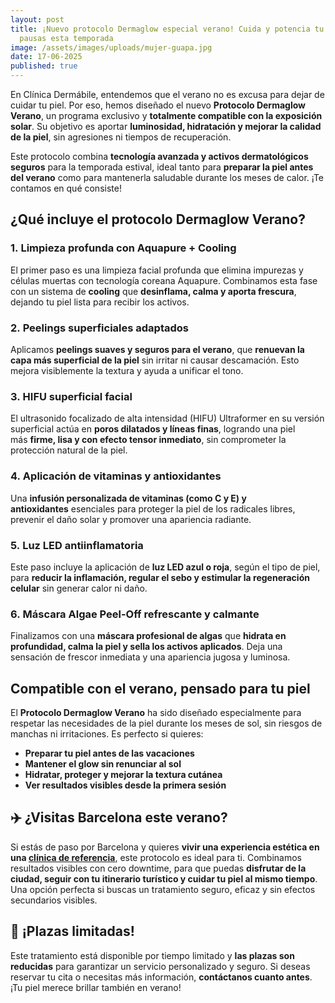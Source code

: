 ```yaml
---
layout: post
title: ¡Nuevo protocolo Dermaglow especial verano! Cuida y potencia tu piel sin
  pausas esta temporada
image: /assets/images/uploads/mujer-guapa.jpg
date: 17-06-2025
published: true
---
```

En Clínica Dermábile, entendemos que el verano no es excusa para dejar de cuidar tu piel. Por eso, hemos diseñado el nuevo **Protocolo Dermaglow Verano**, un programa exclusivo y **totalmente compatible con la exposición solar**. Su objetivo es aportar **luminosidad, hidratación y mejorar la calidad de la piel**, sin agresiones ni tiempos de recuperación.

Este protocolo combina **tecnología avanzada y activos dermatológicos seguros** para la temporada estival, ideal tanto para **preparar la piel antes del verano** como para mantenerla saludable durante los meses de calor. ¡Te contamos en qué consiste!



## ¿Qué incluye el protocolo Dermaglow Verano?

### 1. **Limpieza profunda con Aquapure + Cooling**

El primer paso es una limpieza facial profunda que elimina impurezas y células muertas con tecnología coreana Aquapure. Combinamos esta fase con un sistema de **cooling** que **desinflama, calma y aporta frescura**, dejando tu piel lista para recibir los activos.

### 2. **Peelings superficiales adaptados**

Aplicamos **peelings suaves y seguros para el verano**, que **renuevan la capa más superficial de la piel** sin irritar ni causar descamación. Esto mejora visiblemente la textura y ayuda a unificar el tono.

### 3. **HIFU superficial facial**

El ultrasonido focalizado de alta intensidad (HIFU) Ultraformer en su versión superficial actúa en **poros dilatados y líneas finas**, logrando una piel más **firme, lisa y con efecto tensor inmediato**, sin comprometer la protección natural de la piel. 

### 4. **Aplicación de vitaminas y antioxidantes**

Una **infusión personalizada de vitaminas (como C y E) y antioxidantes** esenciales para proteger la piel de los radicales libres, prevenir el daño solar y promover una apariencia radiante.

### 5. **Luz LED antiinflamatoria**

Este paso incluye la aplicación de **luz LED azul o roja**, según el tipo de piel, para **reducir la inflamación, regular el sebo y estimular la regeneración celular** sin generar calor ni daño.

### 6. **Máscara Algae Peel-Off refrescante y calmante**

Finalizamos con una **máscara profesional de algas** que **hidrata en profundidad, calma la piel y sella los activos aplicados**. Deja una sensación de frescor inmediata y una apariencia jugosa y luminosa.



## Compatible con el verano, pensado para tu piel

El **Protocolo Dermaglow Verano** ha sido diseñado especialmente para respetar las necesidades de la piel durante los meses de sol, sin riesgos de manchas ni irritaciones. Es perfecto si quieres:

* **Preparar tu piel antes de las vacaciones**
* **Mantener el glow sin renunciar al sol**
* **Hidratar, proteger y mejorar la textura cutánea**
* **Ver resultados visibles desde la primera sesión**



## ✈️ ¿Visitas Barcelona este verano?

Si estás de paso por Barcelona y quieres **vivir una experiencia estética en una [clínica de referencia](https://www.dermabile.es/la-clinica)**, este protocolo es ideal para ti. Combinamos resultados visibles con cero downtime, para que puedas **disfrutar de la ciudad, seguir con tu itinerario turístico y cuidar tu piel al mismo tiempo**. Una opción perfecta si buscas un tratamiento seguro, eficaz y sin efectos secundarios visibles.



## 📅 ¡Plazas limitadas!

Este tratamiento está disponible por tiempo limitado y **las plazas son reducidas** para garantizar un servicio personalizado y seguro. Si deseas reservar tu cita o necesitas más información, **contáctanos cuanto antes**. ¡Tu piel merece brillar también en verano!